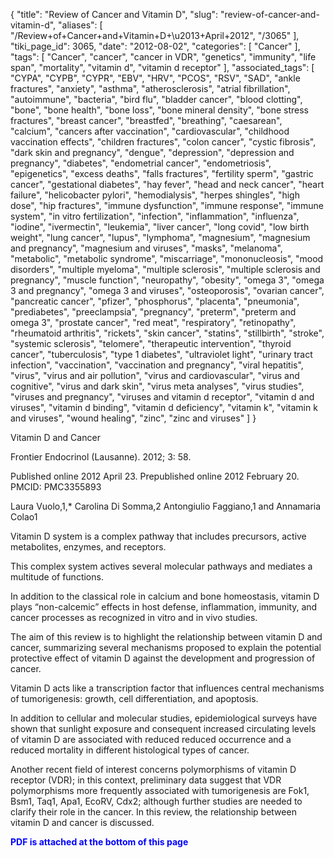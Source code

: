 {
    "title": "Review of Cancer and Vitamin D",
    "slug": "review-of-cancer-and-vitamin-d",
    "aliases": [
        "/Review+of+Cancer+and+Vitamin+D+\u2013+April+2012",
        "/3065"
    ],
    "tiki_page_id": 3065,
    "date": "2012-08-02",
    "categories": [
        "Cancer"
    ],
    "tags": [
        "Cancer",
        "cancer",
        "cancer in VDR",
        "genetics",
        "immunity",
        "life span",
        "mortality",
        "vitamin d",
        "vitamin d receptor"
    ],
    "associated_tags": [
        "CYPA",
        "CYPB",
        "CYPR",
        "EBV",
        "HRV",
        "PCOS",
        "RSV",
        "SAD",
        "ankle fractures",
        "anxiety",
        "asthma",
        "atherosclerosis",
        "atrial fibrillation",
        "autoimmune",
        "bacteria",
        "bird flu",
        "bladder cancer",
        "blood clotting",
        "bone",
        "bone health",
        "bone loss",
        "bone mineral density",
        "bone stress fractures",
        "breast cancer",
        "breastfed",
        "breathing",
        "caesarean",
        "calcium",
        "cancers after vaccination",
        "cardiovascular",
        "childhood vaccination effects",
        "children fractures",
        "colon cancer",
        "cystic fibrosis",
        "dark skin and pregnancy",
        "dengue",
        "depression",
        "depression and pregnancy",
        "diabetes",
        "endometrial cancer",
        "endometriosis",
        "epigenetics",
        "excess deaths",
        "falls fractures",
        "fertility sperm",
        "gastric cancer",
        "gestational diabetes",
        "hay fever",
        "head and neck cancer",
        "heart failure",
        "helicobacter pylori",
        "hemodialysis",
        "herpes shingles",
        "high dose",
        "hip fractures",
        "immune dysfunction",
        "immune response",
        "immune system",
        "in vitro fertilization",
        "infection",
        "inflammation",
        "influenza",
        "iodine",
        "ivermectin",
        "leukemia",
        "liver cancer",
        "long covid",
        "low birth weight",
        "lung cancer",
        "lupus",
        "lymphoma",
        "magnesium",
        "magnesium and pregnancy",
        "magnesium and viruses",
        "masks",
        "melanoma",
        "metabolic",
        "metabolic syndrome",
        "miscarriage",
        "mononucleosis",
        "mood disorders",
        "multiple myeloma",
        "multiple sclerosis",
        "multiple sclerosis and pregnancy",
        "muscle function",
        "neuropathy",
        "obesity",
        "omega 3",
        "omega 3 and pregnancy",
        "omega 3 and viruses",
        "osteoporosis",
        "ovarian cancer",
        "pancreatic cancer",
        "pfizer",
        "phosphorus",
        "placenta",
        "pneumonia",
        "prediabetes",
        "preeclampsia",
        "pregnancy",
        "preterm",
        "preterm and omega 3",
        "prostate cancer",
        "red meat",
        "respiratory",
        "retinopathy",
        "rheumatoid arthritis",
        "rickets",
        "skin cancer",
        "statins",
        "stillbirth",
        "stroke",
        "systemic sclerosis",
        "telomere",
        "therapeutic intervention",
        "thyroid cancer",
        "tuberculosis",
        "type 1 diabetes",
        "ultraviolet light",
        "urinary tract infection",
        "vaccination",
        "vaccination and pregnancy",
        "viral hepatitis",
        "virus",
        "virus and air pollution",
        "virus and cardiovascular",
        "virus and cognitive",
        "virus and dark skin",
        "virus meta analyses",
        "virus studies",
        "viruses and pregnancy",
        "viruses and vitamin d receptor",
        "vitamin d and viruses",
        "vitamin d binding",
        "vitamin d deficiency",
        "vitamin k",
        "vitamin k and viruses",
        "wound healing",
        "zinc",
        "zinc and viruses"
    ]
}


Vitamin D and Cancer

Frontier Endocrinol (Lausanne). 2012; 3: 58.

Published online 2012 April 23. Prepublished online 2012 February 20. PMCID: PMC3355893

Laura Vuolo,1,* Carolina Di Somma,2 Antongiulio Faggiano,1 and Annamaria Colao1

Vitamin D system is a complex pathway that includes precursors, active metabolites, enzymes, and receptors. 

This complex system actives several molecular pathways and mediates a multitude of functions. 

In addition to the classical role in calcium and bone homeostasis, vitamin D plays “non-calcemic” effects in host defense, inflammation, immunity, and cancer processes as recognized in vitro and in vivo studies. 

The aim of this review is to highlight the relationship between vitamin D and cancer, summarizing several mechanisms proposed to explain the potential protective effect of vitamin D against the development and progression of cancer. 

Vitamin D acts like a transcription factor that influences central mechanisms of tumorigenesis: growth, cell differentiation, and apoptosis. 

In addition to cellular and molecular studies, epidemiological surveys have shown that sunlight exposure and consequent increased circulating levels of vitamin D are associated with reduced reduced occurrence and a reduced mortality in different histological types of cancer. 

Another recent field of interest concerns polymorphisms of vitamin D receptor (VDR); in this context, preliminary data suggest that VDR polymorphisms more frequently associated with tumorigenesis are Fok1, Bsm1, Taq1, Apa1, EcoRV, Cdx2; although further studies are needed to clarify their role in the cancer. In this review, the relationship between vitamin D and cancer is discussed.

 **<span style="color:#00F;">PDF is attached at the bottom of this page</span>**